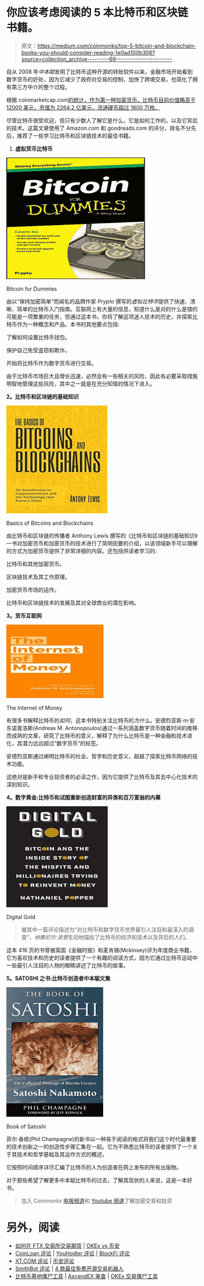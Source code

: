 # 你应该考虑阅读的 5 本比特币和区块链书籍。

> 原文：<https://medium.com/coinmonks/top-5-bitcoin-and-blockchain-books-you-should-consider-reading-1e0ad100b306?source=collection_archive---------69----------------------->

自从 2008 年*中本聪*发明了比特币这种开源的转账软件以来，金融市场开始看到数字货币的好处，因为它减少了政府对交易的控制，加快了跨境交易，也简化了拥有第三方中介的整个过程。

根据 coinmarketcap.com[的统计，作为第一种加密货币，比特币目前价值略高于 12000 美元，市值为 2264.2 亿美元，流通硬币超过 1800 万枚。](https://coinmarketcap.com/)

尽管比特币很受欢迎，但只有少数人了解它是什么，它是如何工作的，以及它背后的技术。这篇文章使用了 Amazon.com 和 goodreads.com 的评分，排名不分先后，推荐了一些学习比特币和区块链技术的最佳书籍。

1.  **虚拟货币比特币**

![](img/e0215c1acafb77c3a08518188f28c750.png)

Bitcoin for Dummies

由以“保持加密简单”而闻名的品牌作家 *Prypto* 撰写的*虚拟比特币*提供了快速、清晰、简单的比特币入门指南。互联网上有大量的信息，知道什么是对的什么是错的可能是一项繁重的任务，但通过这本书，你将了解这项迷人技术的历史，并探索比特币作为一种概念和产品。本书的其他要点包括:

了解如何设置比特币钱包。

保护自己免受盗窃和欺诈。

开始将比特币作为数字货币进行交易。

由于比特币市场巨大且增长迅速，必然会有一些相关的风险，因此有必要采取措施明智地管理这些风险，其中之一就是在充分知情的情况下进入。

**2。比特币和区块链的基础知识**

![](img/57f63af7dea821897b7f6df4ff8bf2a1.png)

Basics of Bitcoins and Blockchains

由比特币和区块链的传播者 Anthony Lewis 撰写的《比特币和区块链的基础知识》一书对加密货币和加密货币的技术进行了简明扼要的介绍，以该领域新手可以理解的方式为加密货币提供了非常详细的内容。还包括供读者学习的:

比特币和其他加密货币。

区块链技术及其工作原理。

加密货币市场的运作。

比特币和区块链技术的发展及其对全球商业的潜在影响。

**3。货币互联网**

![](img/cfd92d36de00da4e3ce68456c5eca991.png)

The Internet of Money

有很多书解释比特币的*如何*，这本书特别关注比特币的*为什么*。安德烈亚斯·m·安东诺普洛斯(Andreas M. Antonopoulos)通过一系列涵盖数字货币随着时间的推移而成熟的文章，研究了比特币的意义，解释了为什么比特币是一种金融和技术进化，其潜力远远超过“数字货币”的标签。

安德烈亚斯通过阐明比特币的社会、哲学和历史意义，超越了探索比特币网络的技术功能。

这绝对是新手和专业投资者的必读之作，因为它提供了比特币及其去中心化技术的深刻知识。

**4。数字黄金:比特币和试图重新创造财富的异类和百万富翁的内幕**

![](img/4513609d07c5c03258a73824269fa0d6.png)

Digital Gold

> 被其中一篇评论描述为“对比特币和数字货币世界最引人注目和最深入的调查”，*纳撒尼尔·波普*生动地描绘了比特币的经济和技术以及背后的人们。

这本 416 页的书曾被英国《金融时报》和麦肯锡(Mckinsey)评为年度商业书籍，它为喜欢技术和历史的读者提供了一个有趣的阅读方式，因为它通过比特币运动中一些最引人注目的人物的眼睛讲述了比特币的故事。

**5。SATOSHI 之书:比特币创造者中本聪文集**

![](img/00fa40624e96991606ee7626ee09e735.png)

Book of Satoshi

菲尔·香槟(Phil Champagne)的新书以一种易于阅读的格式将我们这个时代最重要的技术创新之一的创造性步骤汇集在一起。它为不熟悉比特币的读者提供了一个关于其技术和哲学基础及其运作方式的概述。

它按照时间顺序详尽汇编了比特币的人为创造者在网上发布的所有出版物。

对于那些希望了解更多中本聪比特币的过去，了解其现状的人来说，这是一本好书。

> 加入 Coinmonks [电报频道](https://t.me/coincodecap)和 [Youtube 频道](https://www.youtube.com/c/coinmonks/videos)了解加密交易和投资

# 另外，阅读

*   [如何在 FTX 交易所交易期货](https://coincodecap.com/ftx-futures-trading) | [OKEx vs 币安](https://coincodecap.com/okex-vs-binance)
*   [CoinLoan 评论](https://coincodecap.com/coinloan-review) | [YouHodler 评论](/coinmonks/youhodler-4-easy-ways-to-make-money-98969b9689f2) | [BlockFi 评论](https://coincodecap.com/blockfi-review)
*   [XT.COM 评论](https://coincodecap.com/profittradingapp-for-binance) | [币安评论](https://coincodecap.com/xt-com-review)
*   [SmithBot 评论](https://coincodecap.com/smithbot-review) | [4 款最佳免费开源交易机器人](https://coincodecap.com/free-open-source-trading-bots)
*   [比特币基地僵尸工具](/coinmonks/coinbase-bots-ac6359e897f3) | [AscendEX 审查](/coinmonks/ascendex-review-53e829cf75fa) | [OKEx 交易僵尸工具](/coinmonks/okex-trading-bots-234920f61e60)